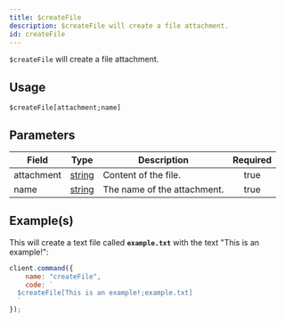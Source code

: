```yaml
---
title: $createFile
description: $createFile will create a file attachment.
id: createFile
---
```


`$createFile` will create a file attachment.

## Usage

```aoi
$createFile[attachment;name]
```

## Parameters

| Field      | Type                                                                                              | Description                 | Required |
| ---------- | ------------------------------------------------------------------------------------------------- | --------------------------- | :------: |
| attachment | [string](https://developer.mozilla.org/en-US/docs/Web/JavaScript/Reference/Global_Objects/String) | Content of the file.        |   true   |
| name       | [string](https://developer.mozilla.org/en-US/docs/Web/JavaScript/Reference/Global_Objects/String) | The name of the attachment. |   true   |

## Example(s)

This will create a text file called **`example.txt`** with the text "This is an example!":

```javascript
client.command({
    name: "createFile",
    code: `
  $createFile[This is an example!;example.txt]
  `
});
```
